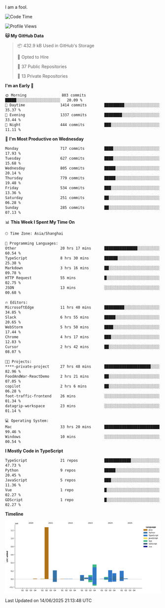 I am a fool.

<!--START_SECTION:waka-->
![Code Time](http://img.shields.io/badge/Code%20Time-3%2C159%20hrs%2029%20mins-blue)

![Profile Views](http://img.shields.io/badge/Profile%20Views-3-blue)

**🐱 My GitHub Data** 

> 📦 432.9 kB Used in GitHub's Storage 
 > 
> 💼 Opted to Hire
 > 
> 📜 37 Public Repositories 
 > 
> 🔑 13 Private Repositories 
 > 
**I'm an Early 🐤** 

```text
🌞 Morning                803 commits         █████░░░░░░░░░░░░░░░░░░░░   20.09 % 
🌆 Daytime                1414 commits        █████████░░░░░░░░░░░░░░░░   35.37 % 
🌃 Evening                1337 commits        ████████░░░░░░░░░░░░░░░░░   33.44 % 
🌙 Night                  444 commits         ███░░░░░░░░░░░░░░░░░░░░░░   11.11 % 
```
📅 **I'm Most Productive on Wednesday** 

```text
Monday                   717 commits         ████░░░░░░░░░░░░░░░░░░░░░   17.93 % 
Tuesday                  627 commits         ████░░░░░░░░░░░░░░░░░░░░░   15.68 % 
Wednesday                805 commits         █████░░░░░░░░░░░░░░░░░░░░   20.14 % 
Thursday                 779 commits         █████░░░░░░░░░░░░░░░░░░░░   19.48 % 
Friday                   534 commits         ███░░░░░░░░░░░░░░░░░░░░░░   13.36 % 
Saturday                 251 commits         ██░░░░░░░░░░░░░░░░░░░░░░░   06.28 % 
Sunday                   285 commits         ██░░░░░░░░░░░░░░░░░░░░░░░   07.13 % 
```


📊 **This Week I Spent My Time On** 

```text
🕑︎ Time Zone: Asia/Shanghai

💬 Programming Languages: 
Other                    20 hrs 17 mins      ███████████████░░░░░░░░░░   60.54 % 
TypeScript               8 hrs 30 mins       ██████░░░░░░░░░░░░░░░░░░░   25.38 % 
Markdown                 3 hrs 16 mins       ██░░░░░░░░░░░░░░░░░░░░░░░   09.78 % 
HTTP Request             55 mins             █░░░░░░░░░░░░░░░░░░░░░░░░   02.75 % 
JSON                     13 mins             ░░░░░░░░░░░░░░░░░░░░░░░░░   00.68 % 

🔥 Editors: 
MicrosoftEdge            11 hrs 40 mins      █████████░░░░░░░░░░░░░░░░   34.85 % 
Slack                    6 hrs 55 mins       █████░░░░░░░░░░░░░░░░░░░░   20.65 % 
WebStorm                 5 hrs 50 mins       ████░░░░░░░░░░░░░░░░░░░░░   17.44 % 
Chrome                   4 hrs 17 mins       ███░░░░░░░░░░░░░░░░░░░░░░   12.83 % 
Cursor                   2 hrs 42 mins       ██░░░░░░░░░░░░░░░░░░░░░░░   08.07 % 

🐱‍💻 Projects: 
****-private-project     27 hrs 48 mins      █████████████████████░░░░   82.96 % 
FoodAndWar-ReactDemo     2 hrs 21 mins       ██░░░░░░░░░░░░░░░░░░░░░░░   07.05 % 
copilot                  2 hrs 6 mins        ██░░░░░░░░░░░░░░░░░░░░░░░   06.28 % 
foot-traffic-frontend    26 mins             ░░░░░░░░░░░░░░░░░░░░░░░░░   01.34 % 
datagrip-workspace       23 mins             ░░░░░░░░░░░░░░░░░░░░░░░░░   01.14 % 

💻 Operating System: 
Mac                      33 hrs 20 mins      █████████████████████████   99.46 % 
Windows                  10 mins             ░░░░░░░░░░░░░░░░░░░░░░░░░   00.54 % 
```

**I Mostly Code in TypeScript** 

```text
TypeScript               21 repos            ████████████░░░░░░░░░░░░░   47.73 % 
Python                   9 repos             █████░░░░░░░░░░░░░░░░░░░░   20.45 % 
JavaScript               5 repos             ███░░░░░░░░░░░░░░░░░░░░░░   11.36 % 
Vue                      1 repo              █░░░░░░░░░░░░░░░░░░░░░░░░   02.27 % 
GDScript                 1 repo              █░░░░░░░░░░░░░░░░░░░░░░░░   02.27 % 
```



**Timeline**

![Lines of Code chart](https://raw.githubusercontent.com/VeejaLiu/VeejaLiu/master/assets/bar_graph.png)


 Last Updated on 14/06/2025 21:13:48 UTC
<!--END_SECTION:waka-->
